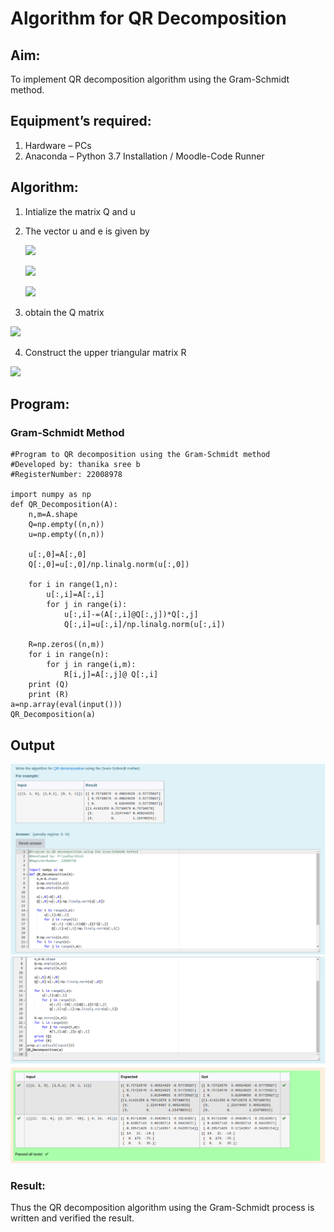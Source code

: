 # Algorithm for QR Decomposition

## Aim:

To implement QR decomposition algorithm using the Gram-Schmidt method.

## Equipment’s required:

1.	Hardware – PCs
2.	Anaconda – Python 3.7 Installation / Moodle-Code Runner

## Algorithm:

1.	Intialize the matrix Q and u

2. The vector u and e is given by
    
    ![](/ex4.jpg)

    ![](/ex6.jpg)

    ![](/ex3.jpg)

3. obtain the Q matrix

![](/ex1.jpg)

4. Construct the upper triangular matrix R 

![](/ex2.jpg)

## Program:

### Gram-Schmidt Method
```
#Program to QR decomposition using the Gram-Schmidt method
#Developed by: thanika sree b
#RegisterNumber: 22008978

import numpy as np
def QR_Decomposition(A):
    n,m=A.shape
    Q=np.empty((n,n))
    u=np.empty((n,n))
    
    u[:,0]=A[:,0]
    Q[:,0]=u[:,0]/np.linalg.norm(u[:,0])

    for i in range(1,n):
        u[:,i]=A[:,i]
        for j in range(i):
            u[:,i]-=(A[:,i]@Q[:,j])*Q[:,j]
            Q[:,i]=u[:,i]/np.linalg.norm(u[:,i])
    
    R=np.zeros((n,m))
    for i in range(n):
        for j in range(i,m):
            R[i,j]=A[:,j]@ Q[:,i]
    print (Q)
    print (R)
a=np.array(eval(input()))
QR_Decomposition(a)

```

## Output

![](/qr1.png)
![](/qr2.png)



### Result:

Thus the QR decomposition algorithm using the Gram-Schmidt process is written and verified the result.